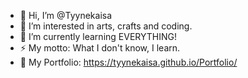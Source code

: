 - 👋 Hi, I’m @Tyynekaisa
- 👀 I’m interested in arts, crafts and coding.
- 🌱 I’m currently learning EVERYTHING!
- ⚡ My motto: What I don't know, I learn.
- 🌸 My Portfolio: <https://tyynekaisa.github.io/Portfolio/>

<!---
Tyynekaisa/Tyynekaisa is a ✨ special ✨ repository because its `README.md` (this file) appears on your GitHub profile.
You can click the Preview link to take a look at your changes.
--->
